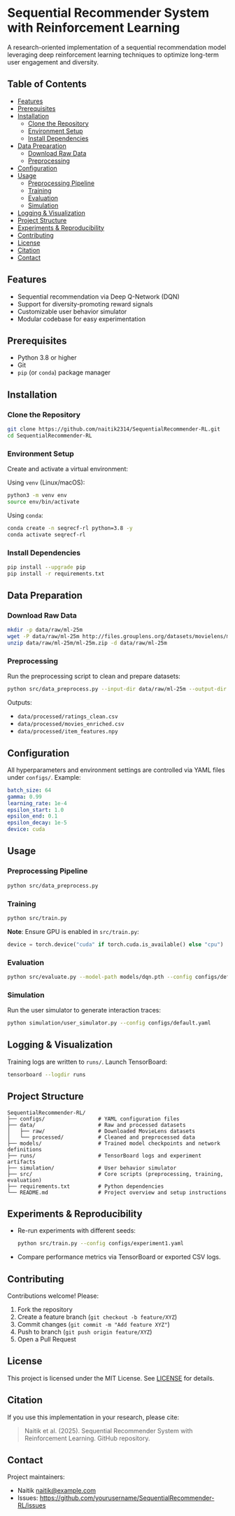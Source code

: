 # Sequential Recommender System with Reinforcement Learning

A research-oriented implementation of a sequential recommendation model leveraging deep reinforcement learning techniques to optimize long-term user engagement and diversity.

## Table of Contents

- [Features](#features)
- [Prerequisites](#prerequisites)
- [Installation](#installation)
  - [Clone the Repository](#clone-the-repository)
  - [Environment Setup](#environment-setup)
  - [Install Dependencies](#install-dependencies)
- [Data Preparation](#data-preparation)
  - [Download Raw Data](#download-raw-data)
  - [Preprocessing](#preprocessing)
- [Configuration](#configuration)
- [Usage](#usage)
  - [Preprocessing Pipeline](#preprocessing-pipeline)
  - [Training](#training)
  - [Evaluation](#evaluation)
  - [Simulation](#simulation)
- [Logging & Visualization](#logging--visualization)
- [Project Structure](#project-structure)
- [Experiments & Reproducibility](#experiments--reproducibility)
- [Contributing](#contributing)
- [License](#license)
- [Citation](#citation)
- [Contact](#contact)

## Features

- Sequential recommendation via Deep Q-Network (DQN)
- Support for diversity-promoting reward signals
- Customizable user behavior simulator
- Modular codebase for easy experimentation

## Prerequisites

- Python 3.8 or higher
- Git
- `pip` (or `conda`) package manager

## Installation

### Clone the Repository

```bash
git clone https://github.com/naitik2314/SequentialRecommender-RL.git
cd SequentialRecommender-RL
```

### Environment Setup

Create and activate a virtual environment:

Using `venv` (Linux/macOS):
```bash
python3 -m venv env
source env/bin/activate
```

Using `conda`:
```bash
conda create -n seqrecf-rl python=3.8 -y
conda activate seqrecf-rl
```

### Install Dependencies

```bash
pip install --upgrade pip
pip install -r requirements.txt
```

## Data Preparation

### Download Raw Data

```bash
mkdir -p data/raw/ml-25m
wget -P data/raw/ml-25m http://files.grouplens.org/datasets/movielens/ml-25m.zip
unzip data/raw/ml-25m/ml-25m.zip -d data/raw/ml-25m
```

### Preprocessing

Run the preprocessing script to clean and prepare datasets:

```bash
python src/data_preprocess.py --input-dir data/raw/ml-25m --output-dir data/processed
```

Outputs:
- `data/processed/ratings_clean.csv`
- `data/processed/movies_enriched.csv`
- `data/processed/item_features.npy`

## Configuration

All hyperparameters and environment settings are controlled via YAML files under `configs/`. Example:

```yaml
batch_size: 64
gamma: 0.99
learning_rate: 1e-4
epsilon_start: 1.0
epsilon_end: 0.1
epsilon_decay: 1e-5
device: cuda
```

## Usage

### Preprocessing Pipeline
```bash
python src/data_preprocess.py 
```

### Training
```bash
python src/train.py 
```

**Note**: Ensure GPU is enabled in `src/train.py`:
```python
device = torch.device("cuda" if torch.cuda.is_available() else "cpu")
``` 

### Evaluation
```bash
python src/evaluate.py --model-path models/dqn.pth --config configs/default.yaml
```

### Simulation
Run the user simulator to generate interaction traces:
```bash
python simulation/user_simulator.py --config configs/default.yaml
```

## Logging & Visualization

Training logs are written to `runs/`. Launch TensorBoard:

```bash
tensorboard --logdir runs
```

## Project Structure

```plaintext
SequentialRecommender-RL/
├── configs/                 # YAML configuration files
├── data/                    # Raw and processed datasets
│   ├── raw/                 # Downloaded MovieLens datasets
│   └── processed/           # Cleaned and preprocessed data
├── models/                  # Trained model checkpoints and network definitions
├── runs/                    # TensorBoard logs and experiment artifacts
├── simulation/              # User behavior simulator
├── src/                     # Core scripts (preprocessing, training, evaluation)
├── requirements.txt         # Python dependencies
└── README.md                # Project overview and setup instructions
``` 

## Experiments & Reproducibility

- Re-run experiments with different seeds:
  ```bash
  python src/train.py --config configs/experiment1.yaml
  ```
- Compare performance metrics via TensorBoard or exported CSV logs.

## Contributing

Contributions welcome! Please:
1. Fork the repository
2. Create a feature branch (`git checkout -b feature/XYZ`)
3. Commit changes (`git commit -m "Add feature XYZ"`)
4. Push to branch (`git push origin feature/XYZ`)
5. Open a Pull Request

## License

This project is licensed under the MIT License. See [LICENSE](LICENSE) for details.

## Citation

If you use this implementation in your research, please cite:

> Naitik et al. (2025). Sequential Recommender System with Reinforcement Learning. GitHub repository.

## Contact

Project maintainers:
- Naitik <naitik@example.com>
- Issues: https://github.com/yourusername/SequentialRecommender-RL/issues
